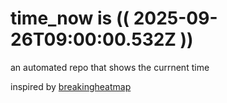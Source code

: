 # time_now is (( 2025-09-26T09:00:00.532Z ))

an automated repo that shows the currnent time

inspired by [breakingheatmap](https://github.com/breakingheatmap/breakingheatmap)